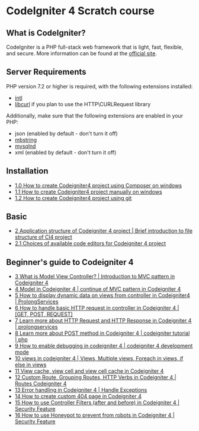 # CodeIgniter 4 Scratch course

## What is CodeIgniter?

CodeIgniter is a PHP full-stack web framework that is light, fast, flexible, and secure. 
More information can be found at the [official site](http://codeigniter.com).

## Server Requirements

PHP version 7.2 or higher is required, with the following extensions installed: 

- [intl](http://php.net/manual/en/intl.requirements.php)
- [libcurl](http://php.net/manual/en/curl.requirements.php) if you plan to use the HTTP\CURLRequest library

Additionally, make sure that the following extensions are enabled in your PHP:

- json (enabled by default - don't turn it off)
- [mbstring](http://php.net/manual/en/mbstring.installation.php)
- [mysqlnd](http://php.net/manual/en/mysqlnd.install.php)
- xml (enabled by default - don't turn it off)

## Installation

- [1.0 How to create Codeigniter4 project using Composer on windows](https://www.youtube.com/watch?v=KA-1iyIvM4k)
- [1.1 How to create Codeigniter4 project manually on windows](https://www.youtube.com/watch?v=z4VvTCKvsGA)
- [1.2 How to create Codeigniter4 project using git](https://www.youtube.com/watch?v=rWzRECdzdDU)

## Basic

- [2 Application structure of Codeigniter 4 project | Brief introduction to file structure of CI4 project](https://www.youtube.com/watch?v=0q7vUl6fzRw)
- [2.1 Choices of available code editors for Codeigniter 4 project](https://www.youtube.com/watch?v=bAi1a9N0BOk)

## Beginner's guide to Codeigniter 4

- [3 What is Model View Controller? | Introduction to MVC pattern in Codeigniter 4](https://www.youtube.com/watch?v=pWB5RDAfq3I)
- [4 Model in Codeigniter 4 | continue of MVC pattern in Codeigniter 4](https://www.youtube.com/watch?v=0KZc-CWsnTc)
- [5 How to display dynamic data on views from controller in Codeigniter4 | ProlongServices](https://www.youtube.com/watch?v=pbkmLTOOSGM)
- [6 How to handle basic HTTP request in controller in Codeigniter 4 | [GET, POST, REQUEST]](https://www.youtube.com/watch?v=vNOtmkrRi88)
- [7 Learn more about HTTP Request and HTTP Response in Codeigniter 4 | prolongservices](https://www.youtube.com/watch?v=oVox2ut7_8w)
- [8 Learn more about POST method in Codeigniter 4 | codeigniter tutorial | php](https://www.youtube.com/watch?v=BNo4BQ-Hij8)
- [9 How to enable debugging in codeigniter 4 | codeigniter 4 development mode](https://www.youtube.com/watch?v=UBBJfQLBbp8)
- [10 views in codeigniter 4 | Views, Multiple views, Foreach in views, if else in views](https://www.youtube.com/watch?v=ICYYBNYcVn8)
- [11 View cache, view cell and view cell cache in Codeigniter 4](https://www.youtube.com/watch?v=QPe5fwa90P8)
- [12 Custom Route, Grouping Routes, HTTP Verbs in Codeigniter 4 | Routes Codeigniter 4](https://www.youtube.com/watch?v=PgJeslwRjwQ)
- [13 Error handling in Codeigniter 4 | Handle Exceptions](https://www.youtube.com/watch?v=tHJGTI-_T0g)
- [14 How to create custom 404 page in Codeigniter 4](https://www.youtube.com/watch?v=HLWlxiMH8zo)
- [15 How to use Controller Filters (after and before) in Codeigniter 4 | Security Feature](https://www.youtube.com/watch?v=e8P0UxNKzDk)
- [16 How to use Honeypot to prevent from robots in Codeigniter 4 | Security Feature](https://www.youtube.com/watch?v=zo1GT8DSEdo)